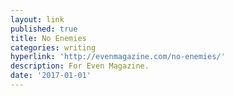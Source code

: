 ```yaml
---
layout: link
published: true
title: No Enemies
categories: writing
hyperlink: 'http://evenmagazine.com/no-enemies/'
description: For Even Magazine.
date: '2017-01-01'
---
```

